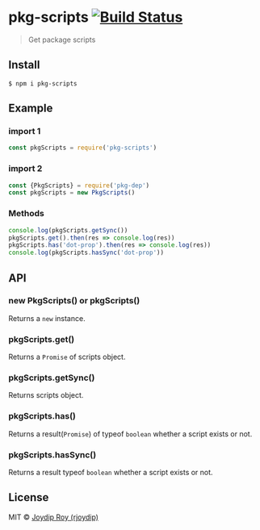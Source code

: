 # pkg-scripts [![Build Status](https://travis-ci.org/rjoydip/pkg-scripts.svg?branch=master)](https://travis-ci.org/rjoydip/pkg-scripts)

> Get package scripts

## Install

```
$ npm i pkg-scripts
```

## Example

### import 1

```js
const pkgScripts = require('pkg-scripts')
```

### import 2

```js
const {PkgScripts} = require('pkg-dep')
const pkgScripts = new PkgScripts()
```

### Methods

```js
console.log(pkgScripts.getSync())
pkgScripts.get().then(res => console.log(res))
pkgScripts.has('dot-prop').then(res => console.log(res))
console.log(pkgScripts.hasSync('dot-prop'))
```

## API

### new PkgScripts() or pkgScripts()

Returns a `new` instance.

### pkgScripts.get()

Returns a `Promise` of scripts object.

### pkgScripts.getSync()

Returns scripts object.

### pkgScripts.has()

Returns a result(`Promise`) of typeof `boolean` whether a script exists or not.

### pkgScripts.hasSync()

Returns a result typeof `boolean` whether a script exists or not.

## License

MIT © [Joydip Roy (rjoydip)](https://github.com/rjoydip/pkg-scripts/blob/master/license.md)
